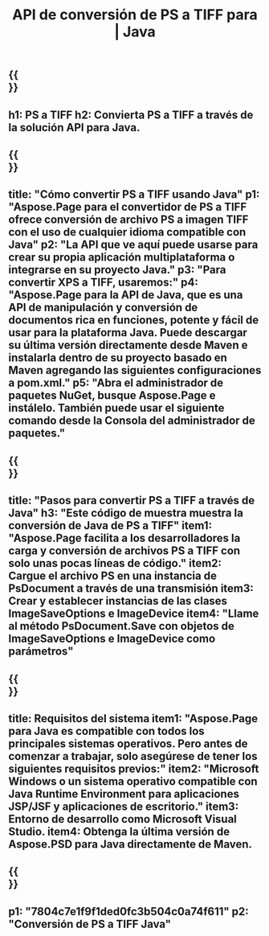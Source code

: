 ﻿---
translation: true
template: /_templates/_conversion-child-java.md
title: API de conversión de PS a TIFF para | Java
url: /java/conversion/ps-to-tiff/
description: Ejemplo de código de conversión de Java para formato PS a archivo TIFF. Utilice este código de ejemplo para convertir PS a TIFF dentro de cualquier aplicación basada en Web o Java de escritorio.
informat: PS
outformat: TIFF
otherformats: XPS EPS
---

{{<section banner>}}
---
h1: PS a TIFF
h2: Convierta PS a TIFF a través de la solución API para Java.
---

{{<section overview>}}
---
title: "Cómo convertir PS a TIFF usando Java"
p1: "Aspose.Page para el convertidor de PS a TIFF ofrece conversión de archivo PS a imagen TIFF con el uso de cualquier idioma compatible con Java"
p2: "La API que ve aquí puede usarse para crear su propia aplicación multiplataforma o integrarse en su proyecto Java."
p3: "Para convertir XPS a TIFF, usaremos:"
p4: "Aspose.Page para la API de Java, que es una API de manipulación y conversión de documentos rica en funciones, potente y fácil de usar para la plataforma Java. Puede descargar su última versión directamente desde Maven e instalarla dentro de su proyecto basado en Maven agregando las siguientes configuraciones a pom.xml."
p5: "Abra el administrador de paquetes NuGet, busque Aspose.Page e instálelo. También puede usar el siguiente comando desde la Consola del administrador de paquetes."
---

{{<section feature1>}}
---
title: "Pasos para convertir PS a TIFF a través de Java"
h3: "Este código de muestra muestra la conversión de Java de PS a TIFF"
item1: "Aspose.Page facilita a los desarrolladores la carga y conversión de archivos PS a TIFF con solo unas pocas líneas de código."
item2: Cargue el archivo PS en una instancia de PsDocument a través de una transmisión
item3: Crear y establecer instancias de las clases ImageSaveOptions e ImageDevice
item4: "Llame al método PsDocument.Save con objetos de ImageSaveOptions e ImageDevice como parámetros"
---

{{<section feature2>}}
---
title: Requisitos del sistema
item1: "Aspose.Page para Java es compatible con todos los principales sistemas operativos. Pero antes de comenzar a trabajar, solo asegúrese de tener los siguientes requisitos previos:"
item2: "Microsoft Windows o un sistema operativo compatible con Java Runtime Environment para aplicaciones JSP/JSF y aplicaciones de escritorio."
item3: Entorno de desarrollo como Microsoft Visual Studio.
item4: Obtenga la última versión de Aspose.PSD para Java directamente de Maven.
---

{{<section gist>}}
---
p1: "7804c7e1f9f1ded0fc3b504c0a74f611"
p2: "Conversión de PS a TIFF Java"
---
